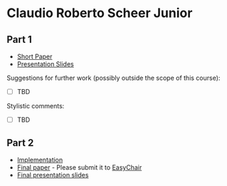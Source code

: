 # Claudio Roberto Scheer Junior

## Part 1

- [Short Paper](scheer-proposal.pdf)
- [Presentation Slides](scheer-proposal-slides.pdf)

Suggestions for further work (possibly outside the scope of this course):

- [ ] TBD

Stylistic comments:

- [ ] TBD

## Part 2

- [Implementation](<link to github>)
- [Final paper](scheer-paper.pdf) - Please submit it to [EasyChair](https://easychair.org/conferences/?conf=ap2020)
- [Final presentation slides](scheer-final-presentation-slides.pdf)